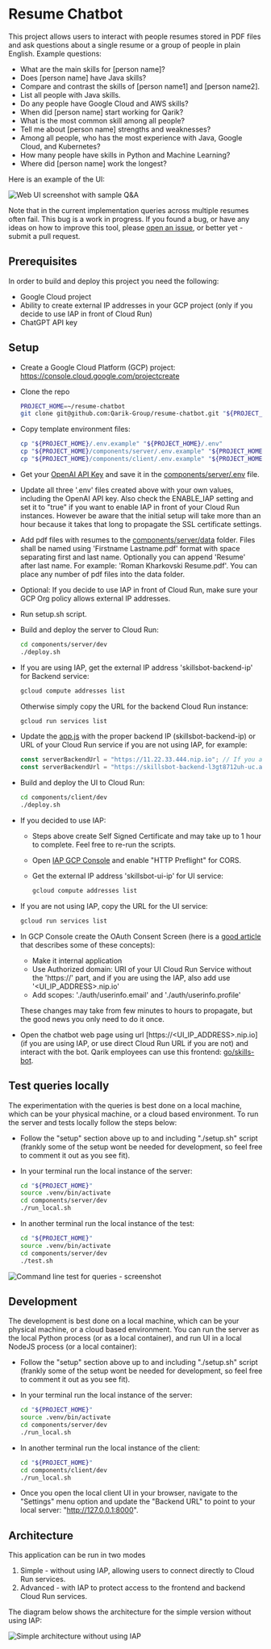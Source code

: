<!-- Copyright 2023 Qarik Group, LLC
Licensed under the Apache License, Version 2.0 (the "License");
you may not use this file except in compliance with the License.
You may obtain a copy of the License at
    http://www.apache.org/licenses/LICENSE-2.0
Unless required by applicable law or agreed to in writing, software
distributed under the License is distributed on an "AS IS" BASIS,
WITHOUT WARRANTIES OR CONDITIONS OF ANY KIND, either express or implied.
See the License for the specific language governing permissions and
limitations under the License. -->

<!-- LLM part is based on: https://gpt-index.readthedocs.io/en/stable/guides/tutorials.html -->

# Resume Chatbot

This project allows users to interact with people resumes stored in PDF files and ask questions about a single resume or
a group of people in plain English. Example questions:

- What are the main skills for [person name]?
- Does [person name] have Java skills?
- Compare and contrast the skills of [person name1] and [person name2].
- List all people with Java skills.
- Do any people have Google Cloud and AWS skills?
- When did [person name] start working for Qarik?
- What is the most common skill among all people?
- Tell me about [person name] strengths and weaknesses?
- Among all people, who has the most experience with Java, Google Cloud, and Kubernetes?
- How many people have skills in Python and Machine Learning?
- Where did [person name] work the longest?

Here is an example of the UI:

![Web UI screenshot with sample Q&A](./doc/images/chat-ui-screenshot.png)

Note that in the current implementation queries across multiple resumes often fail. This bug is a work in progress. If
you found a bug, or have any ideas on how to improve this tool, please
[open an issue](https://github.com/Qarik-Group/resume-chatbot/issues), or better yet - submit a pull request.

## Prerequisites

In order to build and deploy this project you need the following:

- Google Cloud project
- Ability to create external IP addresses in your GCP project (only if you decide to use IAP in front of Cloud Run)
- ChatGPT API key

## Setup

- Create a Google Cloud Platform (GCP) project: https://console.cloud.google.com/projectcreate

- Clone the repo

  ```bash
  PROJECT_HOME=~/resume-chatbot
  git clone git@github.com:Qarik-Group/resume-chatbot.git "${PROJECT_HOME}"
  ```

- Copy template environment files:

  ```bash
  cp "${PROJECT_HOME}/.env.example" "${PROJECT_HOME}/.env"
  cp "${PROJECT_HOME}/components/server/.env.example" "${PROJECT_HOME}/components/server/.env"
  cp "${PROJECT_HOME}/components/client/.env.example" "${PROJECT_HOME}/components/client/.env"
  ```

- Get your [OpenAI API Key](https://platform.openai.com/account/api-keys) and save it in the
  [components/server/.env](components/server/.env) file.

- Update all three '.env' files created above with your own values, including the OpenAI API key. Also check the
  ENABLE_IAP setting and set it to "true" if you want to enable IAP in front of your Cloud Run instances. However be
  aware that the initial setup will take more than an hour because it takes that long to propagate the SSL certificate
  settings.

- Add pdf files with resumes to the [components/server/data](components/server/data/) folder. Files shall be named using
  'Firstname Lastname.pdf' format with space separating first and last name. Optionally you can append 'Resume' after
  last name. For example: 'Roman Kharkovski Resume.pdf'. You can place any number of pdf files into the data folder.

- Optional: If you decide to use IAP in front of Cloud Run, make sure your GCP Org policy allows external IP addresses.

- Run setup.sh script.

- Build and deploy the server to Cloud Run:

  ```bash
  cd components/server/dev
  ./deploy.sh
  ```

- If you are using IAP, get the external IP address 'skillsbot-backend-ip' for Backend service:

  ```bash
  gcloud compute addresses list
  ```

  Otherwise simply copy the URL for the backend Cloud Run instance:

  ```bash
  gcloud run services list
  ```

- Update the [app.js](components/client/src/App.js) with the proper backend IP (skillsbot-backend-ip) or URL of your
  Cloud Run service if you are not using IAP, for example:

  ```javascript
  const serverBackendUrl = "https://11.22.33.444.nip.io"; // If you are using IAP;
  const serverBackendUrl = "https://skillsbot-backend-l3gt8712uh-uc.a.run.app"; // If you are not using IAP;
  ```

- Build and deploy the UI to Cloud Run:

  ```bash
  cd components/client/dev
  ./deploy.sh
  ```

- If you decided to use IAP:

  - Steps above create Self Signed Certificate and may take up to 1 hour to complete. Feel free to re-run the scripts.

  - Open [IAP GCP Console](https://cloud.google.com/iap/docs/customizing#allowing_http_options_cors_preflight) and
    enable "HTTP Preflight" for CORS.

  - Get the external IP address 'skillsbot-ui-ip' for UI service:

    ```bash
    gcloud compute addresses list
    ```

- If you are not using IAP, copy the URL for the UI service:

  ```bash
  gcloud run services list
  ```

- In GCP Console create the OAuth Consent Screen (here is a
  [good article](https://blog.logrocket.com/guide-adding-google-login-react-app/) that describes some of these
  concepts):

  - Make it internal application
  - Use Authorized domain: URI of your UI Cloud Run Service without the 'https://' part, and if you are using the IAP,
    also add use '<UI_IP_ADDRESS>.nip.io'
  - Add scopes: './auth/userinfo.email' and './auth/userinfo.profile'

  These changes may take from few minutes to hours to propagate, but the good news you only need to do it once.

- Open the chatbot web page using url [https://<UI_IP_ADDRESS>.nip.io] (if you are using IAP, or use direct Cloud Run
  URL if you are not) and interact with the bot. Qarik employees can use this frontend: [go/skills-bot](go/skills-bot).

## Test queries locally

The experimentation with the queries is best done on a local machine, which can be your physical machine, or a cloud
based environment. To run the server and tests locally follow the steps below:

- Follow the "setup" section above up to and including "./setup.sh" script (frankly some of the setup wont be needed for
  development, so feel free to comment it out as you see fit).

- In your terminal run the local instance of the server:

  ```bash
  cd "${PROJECT_HOME}"
  source .venv/bin/activate
  cd components/server/dev
  ./run_local.sh
  ```

- In another terminal run the local instance of the test:

  ```bash
  cd "${PROJECT_HOME}"
  source .venv/bin/activate
  cd components/server/dev
  ./test.sh
  ```

![Command line test for queries - screenshot](./doc/images/cmd-line-test-screenshot.png)

## Development

The development is best done on a local machine, which can be your physical machine, or a cloud based environment. You
can run the server as the local Python process (or as a local container), and run UI in a local NodeJS process (or a
local container):

- Follow the "setup" section above up to and including "./setup.sh" script (frankly some of the setup wont be needed for
  development, so feel free to comment it out as you see fit).

- In your terminal run the local instance of the server:

  ```bash
  cd "${PROJECT_HOME}"
  source .venv/bin/activate
  cd components/server/dev
  ./run_local.sh
  ```

- In another terminal run the local instance of the client:

  ```bash
  cd "${PROJECT_HOME}"
  cd components/client/dev
  ./run_local.sh
  ```

- Once you open the local client UI in your browser, navigate to the "Settings" menu option and update the "Backend URL"
  to point to your local server: "http://127.0.0.1:8000".

## Architecture

This application can be run in two modes

1. Simple - without using IAP, allowing users to connect directly to Cloud Run services.
2. Advanced - with IAP to protect access to the frontend and backend Cloud Run services.

The diagram below shows the architecture for the simple version without using IAP:

![Simple architecture without using IAP](./doc/images/simple-architecture.png)
